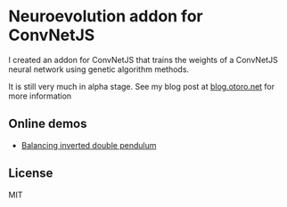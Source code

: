 
# Neuroevolution addon for ConvNetJS

I created an addon for ConvNetJS that trains the weights of a ConvNetJS neural network using genetic algorithm methods.

It is still very much in alpha stage.  See my blog post at [blog.otoro.net](http://blog.otoro.net/2015/02/06/conventional-neuroevolution-cne-trainer-part-ii/) for more information

## Online demos
- [Balancing inverted double pendulum](http://otoro.net/pendulum)

## License
MIT
